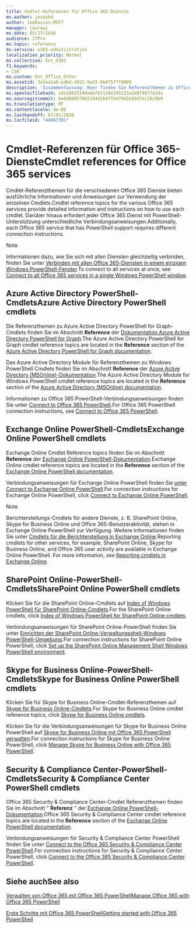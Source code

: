 ```yaml
---
title: Cmdlet-Referenzen für Office 365-Dienste
ms.author: josephd
author: JoeDavies-MSFT
manager: laurawi
ms.date: 05/17/2018
audience: ITPro
ms.topic: reference
ms.service: o365-administration
localization_priority: Normal
ms.collection: Ent_O365
f1.keywords:
- CSH
ms.custom: Ent_Office_Other
ms.assetid: 3a1ea1a6-edbd-4922-9ad3-0b075f7f9009
description: 'Zusammenfassung: Hier finden Sie Referenzthemen zu Office 365 PowerShell-Cmdlets für Azure Active Directory, Exchange Online, SharePoint Online, Skype for Business Online und Sicherheit & Compliance.'
ms.openlocfilehash: a3e24025149adef61120e245115a1b0f9877e3da
ms.sourcegitcommit: 6e608d957082244d1b4ffb47942e5847ec18c0b9
ms.translationtype: MT
ms.contentlocale: de-DE
ms.lasthandoff: 07/01/2020
ms.locfileid: "44997391"
---
```

# <a name="cmdlet-references-for-office-365-services"></a><span data-ttu-id="ad80b-103">Cmdlet-Referenzen für Office 365-Dienste</span><span class="sxs-lookup"><span data-stu-id="ad80b-103">Cmdlet references for Office 365 services</span></span>

<span data-ttu-id="ad80b-104">Cmdlet-Referenzthemen für die verschiedenen Office 365 Dienste bieten ausführliche Informationen und Anweisungen zur Verwendung der einzelnen Cmdlets.</span><span class="sxs-lookup"><span data-stu-id="ad80b-104">Cmdlet reference topics for the various Office 365 services provide detailed information and instructions on how to use each cmdlet.</span></span> <span data-ttu-id="ad80b-105">Darüber hinaus erfordert jeder Office 365 Dienst mit PowerShell-Unterstützung unterschiedliche Verbindungsanweisungen.</span><span class="sxs-lookup"><span data-stu-id="ad80b-105">Additionally, each Office 365 service that has PowerShell support requires different connection instructions.</span></span>
  
> [!NOTE]
> <span data-ttu-id="ad80b-106">Informationen dazu, wie Sie sich mit allen Diensten gleichzeitig verbinden, finden Sie unter [Verbinden mit allen Office 365-Diensten in einem einzigen Windows PowerShell-Fenster](connect-to-all-office-365-services-in-a-single-windows-powershell-window.md).</span><span class="sxs-lookup"><span data-stu-id="ad80b-106">To connect to all services at once, see [Connect to all Office 365 services in a single Windows PowerShell window](connect-to-all-office-365-services-in-a-single-windows-powershell-window.md).</span></span> 
  
## <a name="azure-active-directory-powershell-cmdlets"></a><span data-ttu-id="ad80b-107">Azure Active Directory PowerShell-Cmdlets</span><span class="sxs-lookup"><span data-stu-id="ad80b-107">Azure Active Directory PowerShell cmdlets</span></span>

<span data-ttu-id="ad80b-108">Die Referenzthemen zu Azure Active Directory PowerShell for Graph-Cmdlets finden Sie im Abschnitt **Reference** der [Dokumentation Azure Active Directory PowerShell for Graph](https://docs.microsoft.com/powershell/azure/active-directory/install-adv2?view=azureadps-2.0).</span><span class="sxs-lookup"><span data-stu-id="ad80b-108">The Azure Active Directory PowerShell for Graph cmdlet reference topics are located in the **Reference** section of the [Azure Active Directory PowerShell for Graph documentation](https://docs.microsoft.com/powershell/azure/active-directory/install-adv2?view=azureadps-2.0).</span></span>

<span data-ttu-id="ad80b-109">Das Azure Active Directory Module für Referenzthemen zu Windows PowerShell Cmdlets finden Sie im Abschnitt **Reference** der [Azure Active Directory (MSOnline)-Dokumentation](https://docs.microsoft.com/powershell/azure/active-directory/overview?view=azureadps-1.0).</span><span class="sxs-lookup"><span data-stu-id="ad80b-109">The Azure Active Directory Module for Windows PowerShell cmdlet reference topics are located in the **Reference** section of the [Azure Active Directory (MSOnline) documentation](https://docs.microsoft.com/powershell/azure/active-directory/overview?view=azureadps-1.0).</span></span>

<span data-ttu-id="ad80b-110">Informationen zu Office 365 PowerShell-Verbindungsanweisungen finden Sie unter [Connect to Office 365 PowerShell](connect-to-office-365-powershell.md).</span><span class="sxs-lookup"><span data-stu-id="ad80b-110">For Office 365 PowerShell connection instructions, see [Connect to Office 365 PowerShell](connect-to-office-365-powershell.md).</span></span>
  
## <a name="exchange-online-powershell-cmdlets"></a><span data-ttu-id="ad80b-111">Exchange Online PowerShell-Cmdlets</span><span class="sxs-lookup"><span data-stu-id="ad80b-111">Exchange Online PowerShell cmdlets</span></span>

<span data-ttu-id="ad80b-112">Exchange Online Cmdlet Reference topics finden Sie im Abschnitt **Reference** der [Exchange Online PowerShell-Dokumentation](https://docs.microsoft.com/powershell/exchange/exchange-online/exchange-online-powershell?view=exchange-ps).</span><span class="sxs-lookup"><span data-stu-id="ad80b-112">Exchange Online cmdlet reference topics are located in the **Reference** section of the [Exchange Online PowerShell documentation](https://docs.microsoft.com/powershell/exchange/exchange-online/exchange-online-powershell?view=exchange-ps).</span></span>
  
<span data-ttu-id="ad80b-113">Verbindungsanweisungen für Exchange Online PowerShell finden Sie [unter Connect to Exchange Online PowerShell](https://go.microsoft.com/fwlink/p/?LinkId=396554).</span><span class="sxs-lookup"><span data-stu-id="ad80b-113">For connection instructions for Exchange Online PowerShell, click [Connect to Exchange Online PowerShell](https://go.microsoft.com/fwlink/p/?LinkId=396554).</span></span>
  
> [!NOTE]
> <span data-ttu-id="ad80b-p102">Berichterstellungs-Cmdlets für andere Dienste, z. B. SharePoint Online, Skype for Business Online und Office 365-Benutzeraktivität, stehen in Exchange Online PowerShell zur Verfügung. Weitere Informationen finden Sie unter [Cmdlets für die Berichterstellung in Exchange Online](https://go.microsoft.com/fwlink/p/?LinkId=691595).</span><span class="sxs-lookup"><span data-stu-id="ad80b-p102">Reporting cmdlets for other services, for example, SharePoint Online, Skype for Business Online, and Office 365 user activity are available in Exchange Online PowerShell. For more information, see [Reporting cmdlets in Exchange Online](https://go.microsoft.com/fwlink/p/?LinkId=691595).</span></span> 
  
## <a name="sharepoint-online-powershell-cmdlets"></a><span data-ttu-id="ad80b-116">SharePoint Online-PowerShell-Cmdlets</span><span class="sxs-lookup"><span data-stu-id="ad80b-116">SharePoint Online PowerShell cmdlets</span></span>

<span data-ttu-id="ad80b-117">Klicken Sie für die SharePoint Online-Cmdlets auf [Index of Windows PowerShell für SharePoint Online-Cmdlets](https://go.microsoft.com/fwlink/p/?LinkId=691476).</span><span class="sxs-lookup"><span data-stu-id="ad80b-117">For the SharePoint Online cmdlets, click [Index of Windows PowerShell for SharePoint Online cmdlets](https://go.microsoft.com/fwlink/p/?LinkId=691476).</span></span>
  
<span data-ttu-id="ad80b-118">Verbindungsanweisungen für SharePoint Online-PowerShell finden Sie unter [Einrichten der SharePoint Online-Verwaltungsshell-Windows PowerShell-Umgebung](https://go.microsoft.com/fwlink/p/?LinkId=691603).</span><span class="sxs-lookup"><span data-stu-id="ad80b-118">For connection instructions for SharePoint Online PowerShell, click [Set up the SharePoint Online Management Shell Windows PowerShell environment](https://go.microsoft.com/fwlink/p/?LinkId=691603).</span></span>
  
## <a name="skype-for-business-online-powershell-cmdlets"></a><span data-ttu-id="ad80b-119">Skype for Business Online-PowerShell-Cmdlets</span><span class="sxs-lookup"><span data-stu-id="ad80b-119">Skype for Business Online PowerShell cmdlets</span></span>

<span data-ttu-id="ad80b-120">Klicken Sie für Skype for Business Online-Cmdlet-Referenzthemen auf [Skype for Business Online-Cmdlets](https://technet.microsoft.com/library/mt228132.aspx).</span><span class="sxs-lookup"><span data-stu-id="ad80b-120">For Skype for Business Online cmdlet reference topics, click [Skype for Business Online cmdlets](https://technet.microsoft.com/library/mt228132.aspx).</span></span>
  
<span data-ttu-id="ad80b-121">Klicken Sie für die Verbindungsanweisungen für Skype for Business Online PowerShell auf [Skype for Business Online mit Office 365 PowerShell verwalten](manage-skype-for-business-online-with-office-365-powershell.md).</span><span class="sxs-lookup"><span data-stu-id="ad80b-121">For connection instructions for Skype for Business Online PowerShell, click [Manage Skype for Business Online with Office 365 PowerShell](manage-skype-for-business-online-with-office-365-powershell.md).</span></span>

## <a name="security-amp-compliance-center-powershell-cmdlets"></a><span data-ttu-id="ad80b-122">Security &amp; Compliance Center-PowerShell-Cmdlets</span><span class="sxs-lookup"><span data-stu-id="ad80b-122">Security &amp; Compliance Center PowerShell cmdlets</span></span>

<span data-ttu-id="ad80b-123">Office 365 Security &amp; Compliance Center-Cmdlet Referenzthemen finden Sie im Abschnitt " **Referenz** " der [Exchange Online PowerShell-Dokumentation](https://docs.microsoft.com/powershell/exchange/exchange-online/exchange-online-powershell?view=exchange-ps).</span><span class="sxs-lookup"><span data-stu-id="ad80b-123">Office 365 Security &amp; Compliance Center cmdlet reference topics are located in the **Reference** section of the [Exchange Online PowerShell documentation](https://docs.microsoft.com/powershell/exchange/exchange-online/exchange-online-powershell?view=exchange-ps).</span></span>
  
<span data-ttu-id="ad80b-124">Verbindungsanweisungen für Security &amp; Compliance Center PowerShell finden Sie unter [Connect to the Office 365 Security &amp; Compliance Center PowerShell](https://docs.microsoft.com/powershell/exchange/office-365-scc/connect-to-scc-powershell/connect-to-scc-powershell?view=exchange-ps).</span><span class="sxs-lookup"><span data-stu-id="ad80b-124">For connection instructions for Security &amp; Compliance Center PowerShell, click [Connect to the Office 365 Security &amp; Compliance Center PowerShell](https://docs.microsoft.com/powershell/exchange/office-365-scc/connect-to-scc-powershell/connect-to-scc-powershell?view=exchange-ps).</span></span>


  
## <a name="see-also"></a><span data-ttu-id="ad80b-125">Siehe auch</span><span class="sxs-lookup"><span data-stu-id="ad80b-125">See also</span></span>

[<span data-ttu-id="ad80b-126">Verwalten von Office 365 mit Office 365 PowerShell</span><span class="sxs-lookup"><span data-stu-id="ad80b-126">Manage Office 365 with Office 365 PowerShell</span></span>](manage-office-365-with-office-365-powershell.md)
  
[<span data-ttu-id="ad80b-127">Erste Schritte mit Office 365 PowerShell</span><span class="sxs-lookup"><span data-stu-id="ad80b-127">Getting started with Office 365 PowerShell</span></span>](getting-started-with-office-365-powershell.md)

